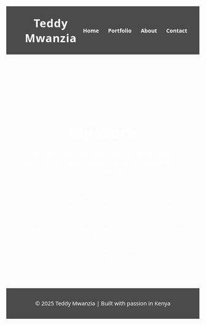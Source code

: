 <!DOCTYPE html>
<html lang="en">
<head>
  <meta charset="UTF-8" />
  <meta name="viewport" content="width=device-width, initial-scale=1.0" />
  <title>Portfolio | Teddy Mwanzia</title>
  <style>
    body {
      margin: 0;
      font-family: 'Segoe UI', sans-serif;
      background-image: url('assets/images/background.jpeg');
      background-size: cover;
      background-position: center;
      background-repeat: no-repeat;
      color: #fff;
    }

    .overlay {
      position: fixed;
      top: 0;
      left: 0;
      width: 100%;
      height: 100%;
      background-color: rgba(0,0,0,0.6);
      z-index: -1;
    }

    header {
      padding: 1.5rem 2rem;
      background-color: rgba(0,0,0,0.7);
      display: flex;
      justify-content: space-between;
      align-items: center;
    }

    header h1 {
      font-size: 1.8rem;
      margin: 0;
      letter-spacing: 1px;
    }

    nav ul {
      list-style: none;
      display: flex;
      gap: 1.5rem;
      margin: 0;
      padding: 0;
    }

    nav ul li a {
      color: #fff;
      text-decoration: none;
      font-weight: 600;
      transition: color 0.3s ease;
    }

    nav ul li a:hover {
      color: #fe6349;
    }

    .portfolio-section {
      text-align: center;
      padding: 4rem 2rem;
    }

    .portfolio-section h2 {
      font-size: 2.5rem;
      margin-bottom: 1rem;
    }

    .portfolio-section p {
      font-size: 1.1rem;
      max-width: 700px;
      margin: 0 auto 2rem;
    }

    .grid {
      display: grid;
      grid-template-columns: repeat(auto-fit, minmax(250px, 1fr));
      gap: 2rem;
      padding: 2rem;
    }

    .card {
      background-color: rgba(255,255,255,0.1);
      border-radius: 10px;
      padding: 1rem;
      backdrop-filter: blur(5px);
      transition: transform 0.3s ease;
    }

    .card:hover {
      transform: scale(1.05);
    }

    .card img {
      width: 100%;
      border-radius: 8px;
    }

    .card h3 {
      margin-top: 0.5rem;
      font-size: 1.2rem;
    }

    footer {
      text-align: center;
      padding: 1rem;
      background-color: rgba(0,0,0,0.7);
      font-size: 0.9rem;
    }
  </style>
</head>
<body>
  <div class="overlay"></div>

  <header>
    <h1>Teddy Mwanzia</h1>
    <nav>
      <ul>
        <li><a href="index.html">Home</a></li>
        <li><a href="portfolio.html">Portfolio</a></li>
        <li><a href="about.html">About</a></li>
        <li><a href="contact.html">Contact</a></li>
      </ul>
    </nav>
  </header>

  <section class="portfolio-section">
    <h2>My Work</h2>
    <p>Here’s a curated selection of posters, visuals, and event content I’ve created—where strategy meets storytelling.</p>

    <div class="grid">
      <div class="card">
        <img src="assets/images/public-lecture.jpg" alt="Public Lecture Poster" />
        <h3>Public Lecture Poster</h3>
      </div>
      <div class="card">
        <img src="assets/images/alumni-breakfast.jpg" alt="Alumni Breakfast Poster" />
        <h3>Alumni Breakfast Poster</h3>
      </div>
      <!-- Add more cards as needed -->
    </div>
  </section>

  <footer>
    <p>© 2025 Teddy Mwanzia | Built with passion in Kenya</p>
  </footer>
</body>
</html>
